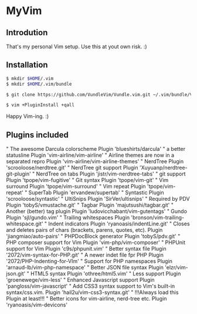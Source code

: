 # MyVim

## Introdution
That's my personal Vim setup. Use this at yout own risk. :)

## Installation
```bash
$ mkdir $HOME/.vim
$ mkdir $HOME/.vim/bundle
```

```bash
$ git clone https://github.com/VundleVim/Vundle.vim.git ~/.vim/bundle/Vundle.vim
```

```bash
$ vim +PluginInstall +qall
```

Happy Vim-ing. :)

## Plugins included
" The awesome Darcula colorscheme
Plugin 'blueshirts/darcula'
" a better statusline
Plugin 'vim-airline/vim-airline'
" Airline themes are now in a separated repro
Plugin 'vim-airline/vim-airline-themes'
" NerdTree
Plugin 'scrooloose/nerdtree.git'
" NerdTree git support
Plugin 'Xuyuanp/nerdtree-git-plugin'
" NerdTree on tabs
Plugin 'jistr/vim-nerdtree-tabs'
" git support
Plugin 'tpope/vim-fugitive'
" Git syntax
Plugin 'tpope/vim-git'
" Vim surround
Plugin 'tpope/vim-surround'
" Vim repeat
Plugin 'tpope/vim-repeat'
" SuperTab
Plugin 'ervandew/supertab'
" Syntastic
Plugin 'scrooloose/syntastic'
" UltiSnips
Plugin 'SirVer/ultisnips'
" Required by PDV
Plugin 'tobyS/vmustache.git'
" Tagbar
Plugin 'majutsushi/tagbar.git'
" Another (better) tag plugin
Plugin 'ludovicchabant/vim-gutentags'
" Gundo
Plugin 'sjl/gundo.vim'
" Trailing whitespaces
Plugin 'bronson/vim-trailing-whitespace.git'
" Indent indicators
Plugin 'ryanoasis/indentLine.git'
" Closes and deletes pairs of chars (brackets, parens, quotes, etc).
Plugin 'jiangmiao/auto-pairs'
" PHPDocBlock generator
Plugin 'tobyS/pdv.git'
" PHP composer support for Vim
Plugin 'vim-php/vim-composer'
" PHPUnit support for Vim
Plugin 'c9s/phpunit.vim'
" Better syntax file
Plugin '2072/vim-syntax-for-PHP.git'
" A newer indet file fpr PHP
Plugin '2072/PHP-Indenting-for-VIm'
" Support for PHP namespaces
Plugin 'arnaud-lb/vim-php-namespace'
" Better JSON file syntax
Plugin 'elzr/vim-json.git'
" HTML5 syntax
Plugin 'othree/html5.vim'
" Less support
Plugin 'groenewege/vim-less'
" Enhanced Javascript support
Plugin 'pangloss/vim-javascript'
" Add CSS3 syntax support to Vim's built-in syntax/css.vim.
Plugin 'hail2u/vim-css3-syntax.git'
" !!!Always load this Plugin at least!!!
" Better icons for vim-airline, nerd-tree etc.
Plugin 'ryanoasis/vim-devicons'
